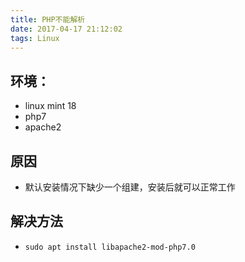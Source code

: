 ```yaml
---
title: PHP不能解析
date: 2017-04-17 21:12:02
tags: Linux
---
```


## 环境：
* linux mint 18
* php7
* apache2


## 原因
* 默认安装情况下缺少一个组建，安装后就可以正常工作

## 解决方法
* `sudo apt install libapache2-mod-php7.0`

